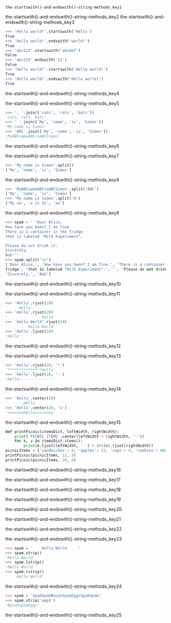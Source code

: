 ```ngMeta
the-startswith()-and-endswith()-string-methods_key1
```

the-startswith()-and-endswith()-string-methods_key2
the-startswith()-and-endswith()-string-methods_key3


```python
>>> 'Hello world!'.startswith('Hello')
True
>>> 'Hello world!'.endswith('world!')
True
>>> 'abc123'.startswith('abcdef')
False
>>> 'abc123'.endswith('12')
False
>>> 'Hello world!'.startswith('Hello world!')
True
>>> 'Hello world!'.endswith('Hello world!')
True
```
the-startswith()-and-endswith()-string-methods_key4


the-startswith()-and-endswith()-string-methods_key5


```python
>>> ', '.join(['cats', 'rats', 'bats'])
'cats, rats, bats'
>>> ' '.join(['My', 'name', 'is', 'Simon'])
'My name is Simon'
>>> 'ABC'.join(['My', 'name', 'is', 'Simon'])
'MyABCnameABCisABCSimon'
```
the-startswith()-and-endswith()-string-methods_key6


the-startswith()-and-endswith()-string-methods_key7


```python
>>> 'My name is Simon'.split()
['My', 'name', 'is', 'Simon']
```
the-startswith()-and-endswith()-string-methods_key8


```python
>>> 'MyABCnameABCisABCSimon'.split('ABC')
['My', 'name', 'is', 'Simon']
>>> 'My name is Simon'.split('m')
['My na', 'e is Si', 'on']
```
the-startswith()-and-endswith()-string-methods_key9


```python
>>> spam = '''Dear Alice,
How have you been? I am fine.
There is a container in the fridge
that is labeled "Milk Experiment".

Please do not drink it.
Sincerely,
Bob'''
>>> spam.split('\n')
['Dear Alice,', 'How have you been? I am fine.', 'There is a container in the'
fridge', 'that is labeled "Milk Experiment".', '', 'Please do not drink it.','
'Sincerely,', 'Bob']
```
the-startswith()-and-endswith()-string-methods_key10


the-startswith()-and-endswith()-string-methods_key11
```python
>>> 'Hello'.rjust(10)
'     Hello'
>>> 'Hello'.rjust(20)
'               Hello'
>>> 'Hello World'.rjust(20)
'         Hello World'
>>> 'Hello'.ljust(10)
'Hello     '
```
the-startswith()-and-endswith()-string-methods_key12


the-startswith()-and-endswith()-string-methods_key13


```python
>>> 'Hello'.rjust(20, '*')
'***************Hello'
>>> 'Hello'.ljust(20, '-')
'Hello---------------'
```
the-startswith()-and-endswith()-string-methods_key14


```python
>>> 'Hello'.center(20)
'       Hello       '
>>> 'Hello'.center(20, '=')
'=======Hello========'
```
the-startswith()-and-endswith()-string-methods_key15


```python
def printPicnic(itemsDict, leftWidth, rightWidth):
    print('PICNIC ITEMS'.center(leftWidth + rightWidth, '-'))
    for k, v in itemsDict.items():
        print(k.ljust(leftWidth, '.') + str(v).rjust(rightWidth))
picnicItems = {'sandwiches': 4, 'apples': 12, 'cups': 4, 'cookies': 8000}
printPicnic(picnicItems, 12, 5)
printPicnic(picnicItems, 20, 6)
```
the-startswith()-and-endswith()-string-methods_key16


the-startswith()-and-endswith()-string-methods_key17


the-startswith()-and-endswith()-string-methods_key18


the-startswith()-and-endswith()-string-methods_key19


the-startswith()-and-endswith()-string-methods_key20


the-startswith()-and-endswith()-string-methods_key21



the-startswith()-and-endswith()-string-methods_key22


the-startswith()-and-endswith()-string-methods_key23


```python
>>> spam = '    Hello World     '
>>> spam.strip()
'Hello World'
>>> spam.lstrip()
'Hello World '
>>> spam.rstrip()
'    Hello World'
```
the-startswith()-and-endswith()-string-methods_key24


```python
>>> spam = 'SpamSpamBaconSpamEggsSpamSpam'
>>> spam.strip('ampS')
'BaconSpamEggs'
```
the-startswith()-and-endswith()-string-methods_key25
